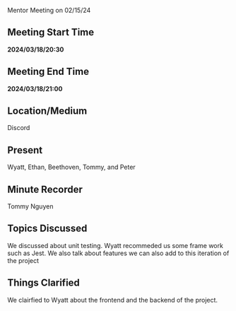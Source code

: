  Mentor Meeting on 02/15/24
## Meeting Start Time
**2024/03/18/20:30**
## Meeting End Time
**2024/03/18/21:00**
## Location/Medium
Discord
## Present
Wyatt, Ethan, Beethoven, Tommy, and Peter
## Minute Recorder
Tommy Nguyen
## Topics Discussed
We discussed about unit testing. Wyatt recommeded us some frame work such as Jest. We also talk about features we can also add to this iteration of the project
## Things Clarified
We clairfied to Wyatt about the frontend and the backend of the project. 
